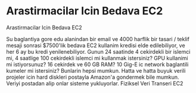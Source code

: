 # Arastirmacilar Icin Bedava EC2


Arastirmacilar Icin Bedava EC2



Su baglantiya gore edu alanindan bir email ve 4000 harflik bir tasari / teklif mesaji sonrasi $7500'lik bedava EC2 kullanim kredisi elde edilebiliyor, ve her 6 ay bu kredi yenilenebiliyor. Gunun 24 saatinde 4 cekirdekli bir islemci mi, 4 saatlige 100 cekirdekli islemci mi kullanmak istersiniz? GPU kullanimi mi istiyorsunuz? 16 cekirdek ve 60 GB RAM? 10 Gig-E ic network baglantili kumeler mi istersiniz? Bunlarin hepsi mumkun. Hatta ve hatta buyuk verili projeler icin hard diskleri postayla Amazon'a gondermek bile mumkun. Veriyi postadan alip onlar sisteme yukluyorlar. Fiziksel Veri Transeri  EC2   




